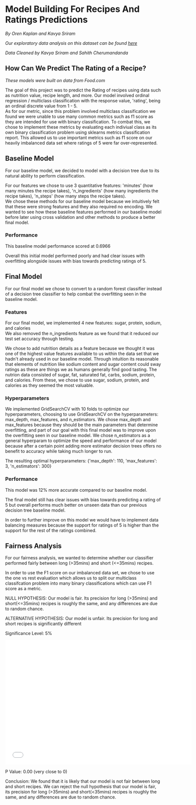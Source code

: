 # Model Building For Recipes And Ratings Predictions
_By Oren Kaplan and Kavya Sriram_ <br>

_Our exploratory data analysis on this dataset can be found <a href="https://sahithucsd25.github.io/Recipe-Rating-Analysis/">here</a>_

_Data Cleaned by Kavya Sriram and Sahith Cherumandanda_


## How Can We Predict The Rating of a Recipe?
_These models were built on data from Food.com_ <br>

The goal of this project was to predict the Rating of recipes using data such as nutrition value, recipe length, and more. Our model involved ordinal regression / multiclass classification with the response value, 'rating', being an ordinal discrete value from 1 - 5. <br>
As for our metric, since this problem involved multiclass classification we found we were unable to use many common metrics such as f1 score as they are intended for use with binary classification. To combat this, we chose to implement these metrics by evaluating each indiviual class as its own binary classification problem using sklearns metrics classification report. This allowed us to use important metrics such as f1 score on our heavily imbalanced data set where ratings of 5 were far over-represented.



## Baseline Model
For our baseline model, we decided to model with a decision tree due to its natural ability to perform classification. <br>

For our features we chose to use 3 quantitative features: 'minutes' (how many minutes the recipe takes), 'n_ingredients' (how many ingredients the recipe takes), 'n_steps' (how many steps the recipe takes). <br>
We chose these methods for our baseline model because we intuitively felt that these were strong features and they also required no encoding. We wanted to see how these baseline features performed in our baseline model before later using cross validation and other methods to produce a better final model.<br>

### Performance
This baseline model performance scored at 0.6966

Overall this initial model performed poorly and had clear issues with overfitting alongside issues with bias towards predicting ratings of 5.



## Final Model
For our final model we chose to convert to a random forest classifier instead of a decision tree classifier to help combat the overfitting seen in the baseline model.


### Features
For our final model, we implemented 4 new features: sugar, protein, sodium, and calories <br>
We also removed the n_ingredients feature as we found that it reduced our test set accuracy through testing.<br>

We chose to add nutrition details as a feature because we thought it was one of the highest value features available to us within the data set that we hadn't already used in our baseline model. Through intuition its reasonable that elements of nutrition like sodium content and sugar content could sway ratings as these are things we as humans generally find good tasting. The nutrion data consisted of sugar, fat, saturated fat, carbs, sodium, protein, and calories. From these, we chose to use sugar, sodium, protein, and calories as they seemed the most valuable.

### Hyperparameters
We implemented GridSearchCV with 10 folds to optimize our hyperparameters, choosing to use GridSearchCV on the hyperparameters: max_depth, max_features, and n_estimators. We chose max_depth and max_features because they should be the main parameters that determine overfitting, and part of our goal with this final model was to improve upon the overfitting seen in our baseline model. We chose n_estimators as a general hyperparam to optimize the speed and performance of our model because after a certain point adding more estimator decision trees offers no benefit to accuracy while taking much longer to run.<br>

The resulting optimal hyperparameters: {'max_depth': 110, 'max_features': 3, 'n_estimators': 300} <br>

### Performance
This model was 12% more accurate compared to our baseline model. <br>

The final model still has clear issues with bias towards predicting a rating of 5 but overall performs much better on unseen data than our previous decision tree baseline model.

In order to further improve on this model we would have to implement data balancing measures because the support for ratings of 5 is higher than the support for the rest of the ratings combined.


## Fairness Analysis
For our fairness analysis, we wanted to determine whether our classifier performed fairly between long (>35mins) and short (<=35mins) recipes. <br>

In order to use the F1 score on our imbalanced data set, we chose to use the one vs rest evaluation which allows us to split our multiclass classifcation problem into many binary classifications which can use F1 score as a metric. <br>

NULL HYPOTHESIS: Our model is fair. Its precision for long (>35mins) and short(<=35mins) recipes is roughly the same, and any differences are due to random chance. <br>

ALTERNATIVE HYPOTHESIS: Our model is unfair. Its precision for long and short recipes is significantly different <br>

Significance Level: 5% <br>

<iframe src="assets/permfig.html" width=600 height=400 frameBorder=0></iframe>

P Value: 0.00 (very close to 0)<br>

Conclusion: We found that it is likely that our model is not fair between long and short recipes. We can reject the null hypothesis that our model is fair, its precision for long (>35mins) and short(<35mins) recipes is roughly the same, and any differences are due to random chance.